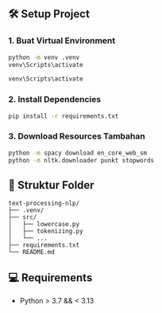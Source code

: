 ## 🛠️ Setup Project

### 1. Buat Virtual Environment
```bash
python -m venv .venv
venv\Scripts\activate
```
```bash
venv\Scripts\activate
```

### 2. Install Dependencies
```bash
pip install -r requirements.txt
```

### 3. Download Resources Tambahan
```bash
python -m spacy download en_core_web_sm
python -m nltk.downloader punkt stopwords
```

## 📂 Struktur Folder
```
text-processing-nlp/
├── .venv/                 
├── src/                 
│   ├── lowercase.py        
│   ├── tokenizing.py       
│   └── ...                 
├── requirements.txt        
└── README.md               
```

## 💻 Requirements
- Python > 3.7 && < 3.13
